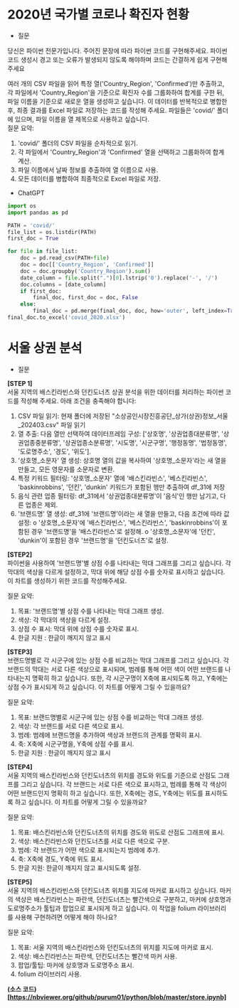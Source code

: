 2020년 국가별 코로나 확진자 현황
=========
* 질문   

당신은 파이썬 전문가입니다. 주어진 문장에 따라 파이썬 코드를 구현해주세요. 파이썬 코드 생성시 경고 또는 오류가 발생되지 않도록 해야하며 코드는 간결하게 쉽게 구현해주세요

여러 개의 CSV 파일을 읽어 특정 열('Country_Region', 'Confirmed')만 추출하고, 각 파일에서 'Country_Region'을 기준으로 확진자 수를 그룹화하여 합계를 구한 뒤, 파일 이름을 기준으로 새로운 열을 생성하고 싶습니다. 이 데이터를 반복적으로 병합한 후, 최종 결과를 Excel 파일로 저장하는 코드를 작성해 주세요. 파일들은 'covid/' 폴더에 있으며, 파일 이름을 열 제목으로 사용하고 싶습니다.   
질문 요약:
1.	'covid/' 폴더의 CSV 파일을 순차적으로 읽기.
2.	각 파일에서 'Country_Region'과 'Confirmed' 열을 선택하고 그룹화하여 합계 계산.
3.	파일 이름에서 날짜 정보를 추출하여 열 이름으로 사용.
4.	모든 데이터를 병합하여 최종적으로 Excel 파일로 저장.



* ChatGPT   

```python
import os
import pandas as pd

PATH = 'covid/'
file_list = os.listdir(PATH)
first_doc = True

for file in file_list:
    doc = pd.read_csv(PATH+file)
    doc = doc[['Country_Region', 'Confirmed']]
    doc = doc.groupby('Country_Region').sum()
    date_column = file.split(".")[0].lstrip('0').replace('-', '/') 
    doc.columns = [date_column]
    if first_doc:
        final_doc, first_doc = doc, False
    else:
        final_doc = pd.merge(final_doc, doc, how='outer', left_index=True, right_index=True)
final_doc.to_excel('covid_2020.xlsx')
```

서울 상권 분석 
=======
* 질문    

**[STEP 1]**  
서울 지역의 배스킨라빈스와 던킨도너츠 상권 분석을 위한 데이터를 처리하는 파이썬 코드를 작성해 주세요. 아래 조건을 충족해야 합니다:  
1.	CSV 파일 읽기: 현재 폴더에 저장된 "소상공인시장진흥공단_상가(상권)정보_서울_202403.csv" 파일 읽기
2.	열 추출: 다음 열만 선택하여 데이터프레임 구성: ['상호명', '상권업종대분류명', '상권업종중분류명', '상권업종소분류명', '시도명', '시군구명', '행정동명', '법정동명', '도로명주소', '경도', '위도'].
3.	'상호명_소문자' 열 생성: 상호명 열의 값을 복사하여 '상호명_소문자'라는 새 열을 만들고, 모든 영문자를 소문자로 변환.
4.	특정 키워드 필터링: '상호명_소문자' 열에 '배스킨라빈스', '베스킨라빈스', 'baskinrobbins', '던킨', 'dunkin' 키워드가 포함된 행만 추출하여 df_31에 저장
5.	음식 관련 업종 필터링: df_31에서 '상권업종대분류명'이 '음식'인 행만 남기고, 다른 업종은 제외.
6.	'브랜드명' 열 생성: df_31에 '브랜드명'이라는 새 열을 만들고, 다음 조건에 따라 값 설정:
o	'상호명_소문자'에 '배스킨라빈스', '베스킨라빈스', 'baskinrobbins'이 포함된 경우 '브랜드명'을 '배스킨라빈스'로 설정해.
o	'상호명_소문자'에 '던킨', 'dunkin'이 포함된 경우 '브랜드명'을 '던킨도너츠'로 설정.


**[STEP2]**  
파이썬을 사용하여 '브랜드명'별 상점 수를 나타내는 막대 그래프를 그리고 싶습니다. 각 막대의 색상을 다르게 설정하고, 막대 위에 해당 상점 수를 숫자로 표시하고 싶습니다. 이 차트를 생성하기 위한 코드를 작성해주세요. 

질문 요약:  
1.	목표: '브랜드명'별 상점 수를 나타내는 막대 그래프 생성.
2.	색상: 각 막대의 색상을 다르게 설정.
3.	상점 수 표시: 막대 위에 상점 수를 숫자로 표시.
4.	한글 지원 : 한글이 깨지지 않고 표시


**[STEP3]**  
브랜드명별로 각 시군구에 있는 상점 수를 비교하는 막대 그래프를 그리고 싶습니다. 각 브랜드의 막대는 서로 다른 색상으로 표시되며, 범례를 통해 어떤 색이 어떤 브랜드를 나타내는지 명확히 하고 싶습니다. 또한, 각 시군구명이 X축에 표시되도록 하고, Y축에는 상점 수가 표시되게 하고 싶습니다. 이 차트를 어떻게 그릴 수 있을까요?  

질문 요약:  
1.	목표: 브랜드명별로 시군구에 있는 상점 수를 비교하는 막대 그래프 생성.
2.	색상: 각 브랜드를 서로 다른 색으로 표시.
3.	범례: 범례에 브랜드명을 추가하여 색상과 브랜드의 관계를 명확히 표시.
4.	축: X축에 시군구명을, Y축에 상점 수를 표시.
5.	한글 지원 : 한글이 깨지지 않고 표시

**[STEP4]**  
서울 지역의 배스킨라빈스와 던킨도너츠의 위치를 경도와 위도를 기준으로 산점도 그래프를 그리고 싶습니다. 각 브랜드는 서로 다른 색으로 표시하고, 범례를 통해 각 색상이 어떤 브랜드인지 명확히 하고 싶습니다. 또한, X축에는 경도, Y축에는 위도를 표시하도록 하고 싶습니다. 이 차트를 어떻게 그릴 수 있을까요?  

질문 요약:  
1.	목표: 배스킨라빈스와 던킨도너츠의 위치를 경도와 위도로 산점도 그래프에 표시.
2.	색상: 배스킨라빈스와 던킨도너츠를 서로 다른 색으로 구분.
3.	범례: 각 브랜드가 어떤 색으로 표시되는지 범례에 추가.
4.	축: X축에 경도, Y축에 위도 표시.
5.	한글 지원: 한글이 깨지지 않고 표시되도록 설정.


**[STEP5]**  
서울 지역의 배스킨라빈스와 던킨도너츠 위치를 지도에 마커로 표시하고 싶습니다. 마커의 색상은 배스킨라빈스는 파란색, 던킨도너츠는 빨간색으로 구분하고, 마커에 상호명과 도로명주소가 툴팁과 팝업으로 표시되게 하고 싶습니다. 이 작업을 folium 라이브러리를 사용해 구현하려면 어떻게 해야 하나요?   

질문 요약:   
1.	목표: 서울 지역의 배스킨라빈스와 던킨도너츠의 위치를 지도에 마커로 표시.
2.	색상: 배스킨라빈스는 파란색, 던킨도너츠는 빨간색 마커 사용.
3.	팝업/툴팁: 마커에 상호명과 도로명주소 표시.
4.	folium 라이브러리 사용.

**(소스 코드)[https://nbviewer.org/github/purum01/python/blob/master/store.ipynb]** 
